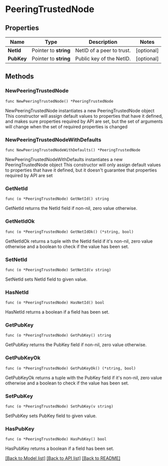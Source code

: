 # PeeringTrustedNode

## Properties

Name | Type | Description | Notes
------------ | ------------- | ------------- | -------------
**NetId** | Pointer to **string** | NetID of a peer to trust. | [optional] 
**PubKey** | Pointer to **string** | Public key of the NetID. | [optional] 

## Methods

### NewPeeringTrustedNode

`func NewPeeringTrustedNode() *PeeringTrustedNode`

NewPeeringTrustedNode instantiates a new PeeringTrustedNode object
This constructor will assign default values to properties that have it defined,
and makes sure properties required by API are set, but the set of arguments
will change when the set of required properties is changed

### NewPeeringTrustedNodeWithDefaults

`func NewPeeringTrustedNodeWithDefaults() *PeeringTrustedNode`

NewPeeringTrustedNodeWithDefaults instantiates a new PeeringTrustedNode object
This constructor will only assign default values to properties that have it defined,
but it doesn't guarantee that properties required by API are set

### GetNetId

`func (o *PeeringTrustedNode) GetNetId() string`

GetNetId returns the NetId field if non-nil, zero value otherwise.

### GetNetIdOk

`func (o *PeeringTrustedNode) GetNetIdOk() (*string, bool)`

GetNetIdOk returns a tuple with the NetId field if it's non-nil, zero value otherwise
and a boolean to check if the value has been set.

### SetNetId

`func (o *PeeringTrustedNode) SetNetId(v string)`

SetNetId sets NetId field to given value.

### HasNetId

`func (o *PeeringTrustedNode) HasNetId() bool`

HasNetId returns a boolean if a field has been set.

### GetPubKey

`func (o *PeeringTrustedNode) GetPubKey() string`

GetPubKey returns the PubKey field if non-nil, zero value otherwise.

### GetPubKeyOk

`func (o *PeeringTrustedNode) GetPubKeyOk() (*string, bool)`

GetPubKeyOk returns a tuple with the PubKey field if it's non-nil, zero value otherwise
and a boolean to check if the value has been set.

### SetPubKey

`func (o *PeeringTrustedNode) SetPubKey(v string)`

SetPubKey sets PubKey field to given value.

### HasPubKey

`func (o *PeeringTrustedNode) HasPubKey() bool`

HasPubKey returns a boolean if a field has been set.


[[Back to Model list]](../README.md#documentation-for-models) [[Back to API list]](../README.md#documentation-for-api-endpoints) [[Back to README]](../README.md)


